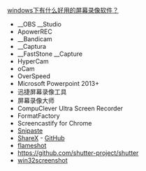 [windows下有什么好用的屏幕录像软件？](https://www.zhihu.com/question/22202142)

- __OBS __Studio
- ApowerREC
- __Bandicam
- __Captura
- __FastStone __Capture
- HyperCam
- oCam
- OverSpeed
- Microsoft Powerpoint 2013+
- 迅捷屏幕录像工具
- 屏幕录像大师
- CompuClever Ultra Screen Recorder
- FormatFactory
- Screencastify for Chrome
- [Snipaste](https://www.zhihu.com/pin/1319210101270749184)
- [ShareX](https://getsharex.com/) - [GitHub](https://github.com/ShareX/ShareX)
- [flameshot](https://github.com/flameshot-org/flameshot)
- https://github.com/shutter-project/shutter
- [win32screenshot](https://github.com/northwoodspd/win32screenshot)

